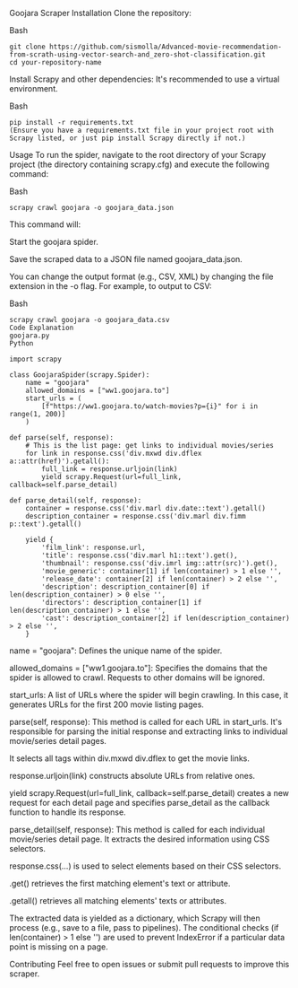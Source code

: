 
Goojara Scraper
Installation
Clone the repository:

Bash

    git clone https://github.com/sismolla/Advanced-movie-recommendation-from-scrath-using-vector-search-and_zero-shot-classification.git
    cd your-repository-name
Install Scrapy and other dependencies:
It's recommended to use a virtual environment.

Bash

    pip install -r requirements.txt
    (Ensure you have a requirements.txt file in your project root with Scrapy listed, or just pip install Scrapy directly if not.)

Usage
To run the spider, navigate to the root directory of your Scrapy project (the directory containing scrapy.cfg) and execute the following command:

Bash

    scrapy crawl goojara -o goojara_data.json
This command will:

Start the goojara spider.

Save the scraped data to a JSON file named goojara_data.json.

You can change the output format (e.g., CSV, XML) by changing the file extension in the -o flag. For example, to output to CSV:

Bash

    scrapy crawl goojara -o goojara_data.csv
    Code Explanation
    goojara.py
    Python
    
    import scrapy
    
    class GoojaraSpider(scrapy.Spider):
        name = "goojara"
        allowed_domains = ["ww1.goojara.to"]
        start_urls = (
            [f"https://ww1.goojara.to/watch-movies?p={i}" for i in range(1, 200)]
        )

    def parse(self, response):
        # This is the list page: get links to individual movies/series
        for link in response.css('div.mxwd div.dflex a::attr(href)').getall():
            full_link = response.urljoin(link)
            yield scrapy.Request(url=full_link, callback=self.parse_detail)

    def parse_detail(self, response):
        container = response.css('div.marl div.date::text').getall()
        description_container = response.css('div.marl div.fimm p::text').getall()

        yield {
            'film_link': response.url,
            'title': response.css('div.marl h1::text').get(),
            'thumbnail': response.css('div.imrl img::attr(src)').get(),
            'movie_generic': container[1] if len(container) > 1 else '',
            'release_date': container[2] if len(container) > 2 else '',
            'description': description_container[0] if len(description_container) > 0 else '',
            'directors': description_container[1] if len(description_container) > 1 else '',
            'cast': description_container[2] if len(description_container) > 2 else '',
        }

name = "goojara": Defines the unique name of the spider.

allowed_domains = ["ww1.goojara.to"]: Specifies the domains that the spider is allowed to crawl. Requests to other domains will be ignored.

start_urls: A list of URLs where the spider will begin crawling. In this case, it generates URLs for the first 200 movie listing pages.

parse(self, response): This method is called for each URL in start_urls. It's responsible for parsing the initial response and extracting links to individual movie/series detail pages.

It selects all <a> tags within div.mxwd div.dflex to get the movie links.

response.urljoin(link) constructs absolute URLs from relative ones.

yield scrapy.Request(url=full_link, callback=self.parse_detail) creates a new request for each detail page and specifies parse_detail as the callback function to handle its response.

parse_detail(self, response): This method is called for each individual movie/series detail page. It extracts the desired information using CSS selectors.

response.css(...) is used to select elements based on their CSS selectors.

.get() retrieves the first matching element's text or attribute.

.getall() retrieves all matching elements' texts or attributes.

The extracted data is yielded as a dictionary, which Scrapy will then process (e.g., save to a file, pass to pipelines). The conditional checks (if len(container) > 1 else '') are used to prevent IndexError if a particular data point is missing on a page.

Contributing
Feel free to open issues or submit pull requests to improve this scraper.

